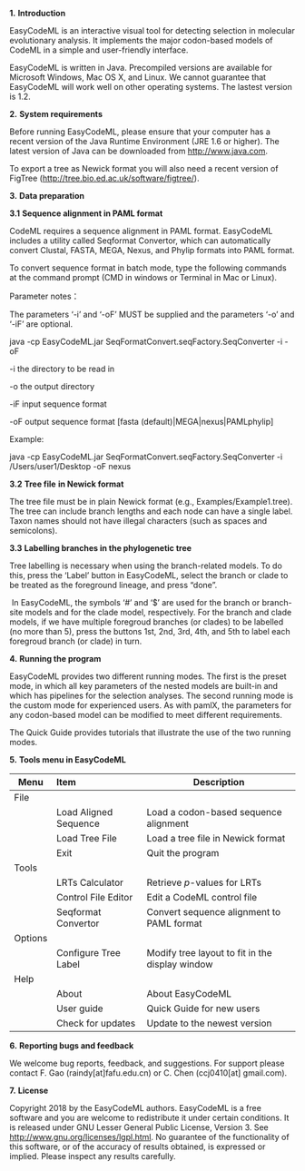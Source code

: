 **1.**      **Introduction**

EasyCodeML is an interactive visual tool for detecting selection in molecular evolutionary analysis. It implements the major codon-based models of CodeML in a simple and user-friendly interface.

EasyCodeML is written in Java. Precompiled versions are available for Microsoft Windows, Mac OS X, and Linux. We cannot guarantee that EasyCodeML will work well on other operating systems. The lastest version is 1.2.

**2.**      **System requirements**

Before running EasyCodeML, please ensure that your computer has a recent version of the Java Runtime Environment (JRE 1.6 or higher). The latest version of Java can be downloaded from http://www.java.com.

To export a tree as Newick format you will also need a recent version of FigTree (http://tree.bio.ed.ac.uk/software/figtree/).

**3.**      **Data preparation**

**3.1**  **Sequence alignment in PAML format**

CodeML requires a sequence alignment in PAML format. EasyCodeML includes a utility called Seqformat Convertor, which can automatically convert Clustal, FASTA, MEGA, Nexus, and Phylip formats into PAML format.

To convert sequence format in batch mode, type the following commands at the command prompt (CMD in windows or Terminal in Mac or Linux).

Parameter notes：

The parameters ‘-i’ and ‘-oF’ MUST be supplied and the parameters ‘-o’ and ‘-iF’ are optional.

java -cp EasyCodeML.jar SeqFormatConvert.seqFactory.SeqConverter -i -oF

-i		the directory to be read in

-o		the output directory

-iF		input sequence format

-oF		output sequence format [fasta (default)|MEGA|nexus|PAMLphylip]

Example:  

java -cp EasyCodeML.jar SeqFormatConvert.seqFactory.SeqConverter -i /Users/user1/Desktop -oF nexus

**3.2**  **Tree file** **in Newick format**

The tree file must be in plain Newick format (e.g., Examples/Example1.tree). The tree can include branch lengths and each node can have a single label. Taxon names should not have illegal characters (such as spaces and semicolons). 

 

**3.3**  **Labelling branches in the phylogenetic tree**

Tree labelling is necessary when using the branch-related models. To do this, press the ‘Label’ button in EasyCodeML, select the branch or clade to be treated as the foreground lineage, and press “done”.

​       In EasyCodeML, the symbols ‘#’ and ‘$’ are used for the branch or branch-site models and for the clade model, respectively. For the branch and clade models, if we have multiple foregroud branches (or clades) to be labelled (no more than 5), press the buttons 1st, 2nd, 3rd, 4th, and 5th to label each foregroud branch (or clade) in turn.  

**4.**      **Running the program** 

EasyCodeML provides two different running modes. The first is the preset mode, in which all key parameters of the nested models are built-in and which has pipelines for the selection analyses. The second running mode is the custom mode for experienced users. As with pamlX, the parameters for any codon-based model can be modified to meet different requirements.

The Quick Guide provides tutorials that illustrate the use of the two running modes. 

 

**5.**      **Tools menu in EasyCodeML**

| **Menu** | **Item**                | **Description**                                   |
| -------- | :---------------------- | ------------------------------------------------- |
| File     |                         |                                                   |
|          | Load Aligned   Sequence | Load a codon-based sequence   alignment           |
|          | Load Tree File          | Load a tree file in   Newick format               |
|          | Exit                    | Quit the program                                  |
| Tools    |                         |                                                   |
|          | LRTs   Calculator       | Retrieve *p*-values for LRTs                      |
|          | Control   File Editor   | Edit a CodeML   control file                      |
|          | Seqformat   Convertor   | Convert sequence alignment   to PAML format       |
| Options  |                         |                                                   |
|          | Configure Tree   Label  | Modify tree layout   to fit in the display window |
| Help     |                         |                                                   |
|          | About                   | About EasyCodeML                                  |              
|          | User   guide            | Quick Guide for new   users                       |     
|          | Check for updates       | Update to the newest version                      |

 

**6.**      **Reporting bugs and feedback**

We welcome bug reports, feedback, and suggestions. For support please contact F. Gao (raindy[at]fafu.edu.cn) or C. Chen (ccj0410[at] gmail.com).

**7.**      **License**

Copyright 2018 by the EasyCodeML authors. EasyCodeML is a free software and you are welcome to redistribute it under certain conditions. It is released under GNU Lesser General Public License, Version 3. See http://www.gnu.org/licenses/lgpl.html. No guarantee of the functionality of this software, or of the accuracy of results obtained, is expressed or implied. Please inspect any results carefully. 
